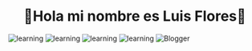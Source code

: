  <div align="center">
        <h1 color="pink">👀Hola mi nombre es Luis Flores👀</h1>
    </div>

![learning](https://img.shields.io/badge/Autodidacta-8A2BE2)
![learning](https://img.shields.io/badge/Trabajo%20en%20equipo-8A2BE2)
![learning](https://img.shields.io/badge/Resolución%20de%20problemas-8A2BE2)
![learning](https://img.shields.io/badge/Comunicación%20acertiva-8A2BE2)
![Blogger](https://img.shields.io/badge/JavaScript-F88900?style=for-the-badge&logoColor=white)
<!--
**LuisRFE0/LuisRFE0** is a ✨ _special_ ✨ repository because its `README.md` (this file) appears on your GitHub profile.

Here are some ideas to get you started:

- 🔭 I’m currently working on ...
- 🌱 I’m currently learning ...
- 👯 I’m looking to collaborate on ...
- 🤔 I’m looking for help with ...
- 💬 Ask me about ...
- 📫 How to reach me: ...
- 😄 Pronouns: ...
- ⚡ Fun fact: ...
-->
